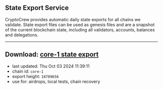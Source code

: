 ## State Export Service
CryptoCrew provides automatic daily state exports for all chains we validate. State export files can be used as genesis files and are a snapshot of the current blockchain state, including all validators, accounts, balances and delegations.

---
**Download: [core-1 state export](https://dl-eu2.ccvalidators.com/SERVICE/persistence/core-1_export_18709656.json)**
---

- last updated: Thu Oct 03 2024 11:39:11
- chain id: `core-1`
- export height: `18709656`
- use for: airdrops, local tests, chain recovery
